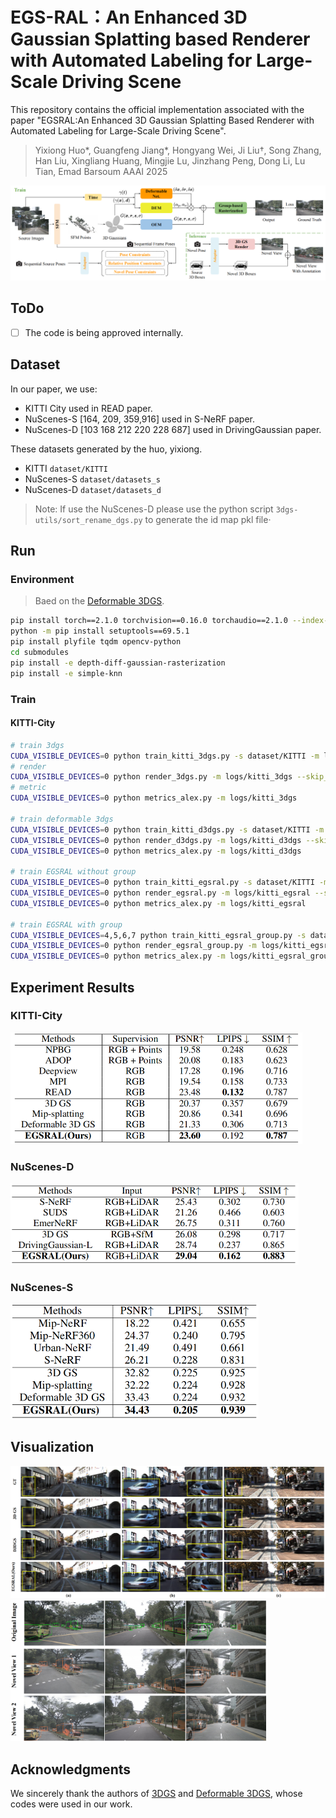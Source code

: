 # EGS-RAL：An Enhanced 3D Gaussian Splatting based Renderer with Automated Labeling for Large-Scale Driving Scene
This repository contains the official implementation associated with the paper "EGSRAL:An Enhanced 3D Gaussian Splatting Based Renderer with Automated Labeling for Large-Scale Driving Scene".

> Yixiong Huo\*, Guangfeng Jiang\*, Hongyang Wei, Ji Liu†, Song Zhang, Han Liu, Xingliang Huang, Mingjie Lu, Jinzhang Peng, Dong Li, Lu Tian, Emad Barsoum
> AAAI 2025

![framework](images\egsral.png)

## ToDo

- [ ] The code is being approved internally.

## Dataset


In our paper, we use:

- KITTI City used in READ paper.
- NuScenes-S [164, 209, 359,916] used in S-NeRF paper.
- NuScenes-D [103 168 212 220 228 687] used in DrivingGaussian paper.

These datasets generated by the huo, yixiong.

- KITTI `dataset/KITTI`
- NuScenes-S `dataset/datasets_s`
- NuScenes-D `dataset/datasets_d`

> Note: If use the  NuScenes-D please use the python script `3dgs-utils/sort_rename_dgs.py` to generate the id map pkl file·

## Run

### Environment

> Baed on the [Deformable 3DGS](https://github.com/ingra14m/Deformable-3D-Gaussians).

```bash
pip install torch==2.1.0 torchvision==0.16.0 torchaudio==2.1.0 --index-url https://download.pytorch.org/whl/cu121
python -m pip install setuptools==69.5.1
pip install plyfile tqdm opencv-python 
cd submodules
pip install -e depth-diff-gaussian-rasterization
pip install -e simple-knn
```

### Train

#### **KITTI-City**

```bash
# train 3dgs
CUDA_VISIBLE_DEVICES=0 python train_kitti_3dgs.py -s dataset/KITTI -m logs/kitti_3dgs --data_device cuda --eval --port 6040
# render
CUDA_VISIBLE_DEVICES=0 python render_3dgs.py -m logs/kitti_3dgs --skip_train --data_device cuda --mode render --iteration 9999999 --scene_name kitti18
# metric
CUDA_VISIBLE_DEVICES=0 python metrics_alex.py -m logs/kitti_3dgs

# train deformable 3dgs
CUDA_VISIBLE_DEVICES=0 python train_kitti_d3dgs.py -s dataset/KITTI -m logs/kitti_d3dgs --data_device cuda --eval --port 6040
CUDA_VISIBLE_DEVICES=0 python render_d3dgs.py -m logs/kitti_d3dgs --skip_train --data_device cuda --mode render --iteration 9999999 --scene_name kitti18
CUDA_VISIBLE_DEVICES=0 python metrics_alex.py -m logs/kitti_d3dgs

# train EGSRAL without group
CUDA_VISIBLE_DEVICES=0 python train_kitti_egsral.py -s dataset/KITTI -m logs/kitti_egsral --data_device cuda --eval --port 6047
CUDA_VISIBLE_DEVICES=0 python render_egsral.py -m logs/kitti_egsral --skip_train --data_device cuda --mode render --iteration 9999999 --scene_name kitti18
CUDA_VISIBLE_DEVICES=0 python metrics_alex.py -m logs/kitti_egsral

# train EGSRAL with group
CUDA_VISIBLE_DEVICES=4,5,6,7 python train_kitti_egsral_group.py -s dataset/KITTI -m logs/kitti_egsral_group --data_device cuda --eval --port 6047
CUDA_VISIBLE_DEVICES=0 python render_egsral_group.py -m logs/kitti_egsral_group --skip_train --data_device cuda --mode render --iteration 9999999 --scene_name kitti18
CUDA_VISIBLE_DEVICES=0 python metrics_alex.py -m logs/kitti_egsral_group
```



## Experiment Results

### KITTI-City

<img src="images\kitti_city.png" alt="framework" style="zoom:50%;" />

### NuScenes-D

<img src="images\nuscenes_d.png" alt="framework" style="zoom:50%;" />

### NuScenes-S

<img src="images\nuscenes_s.png" alt="framework" style="zoom:50%;" />

## Visualization

<img src="images\vis_kitti.png" alt="framework" style="zoom:50%;" />

<img src="images\auto_label.png" alt="framework" style="zoom:40%;" />

## Acknowledgments

We sincerely thank the authors of [3DGS](https://repo-sam.inria.fr/fungraph/3d-gaussian-splatting/) and [Deformable 3DGS](https://github.com/ingra14m/Deformable-3D-Gaussians), whose codes were used in our work.
